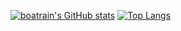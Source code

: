 [![boatrain's GitHub stats](https://github-readme-stats.vercel.app/api?username=boatrainlsz&count_private=true&show_icons=true&layout=compact&amp;theme=buefy&amp;hide_border=true)](https://github.com/boatrainlsz/github-readme-stats)
[![Top Langs](https://github-readme-stats.vercel.app/api/top-langs/?username=boatrainlsz&layout=compact&amp;theme=buefy&amp;hide_border=true)](https://github.com/boatrainlsz/github-readme-stats)
